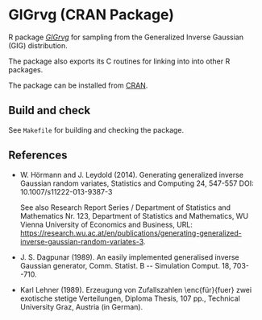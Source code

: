 # GIGrvg (CRAN Package)

R package 
[*GIGrvg*](https://CRAN.R-project.org/package=GIGrvg)
for sampling from the Generalized Inverse Gaussian (GIG) distribution.

The package also exports its C routines for linking into into other R
packages.

The package can be installed from
[CRAN](https://CRAN.R-project.org/package=GIGrvg).

## Build and check

See `Makefile` for building and checking the package.

## References

* W. Hörmann and J. Leydold (2014).
  Generating generalized inverse Gaussian random variates,
  Statistics and Computing 24, 547-557
  DOI: 10.1007/s11222-013-9387-3
  
  See also Research Report Series / Department of Statistics and Mathematics 
  Nr. 123, Department of Statistics and Mathematics,
  WU Vienna University of Economics and Business,
  URL: <https://research.wu.ac.at/en/publications/generating-generalized-inverse-gaussian-random-variates-3>.

* J. S. Dagpunar (1989).
  An easily implemented generalised inverse Gaussian generator,
  Comm. Statist. B -- Simulation Comput. 18, 703--710.

* Karl Lehner (1989).
  Erzeugung von Zufallszahlen \enc{für}{fuer} zwei exotische
  stetige Verteilungen,
  Diploma Thesis, 107 pp.,
  Technical University Graz, Austria
  (in German).
